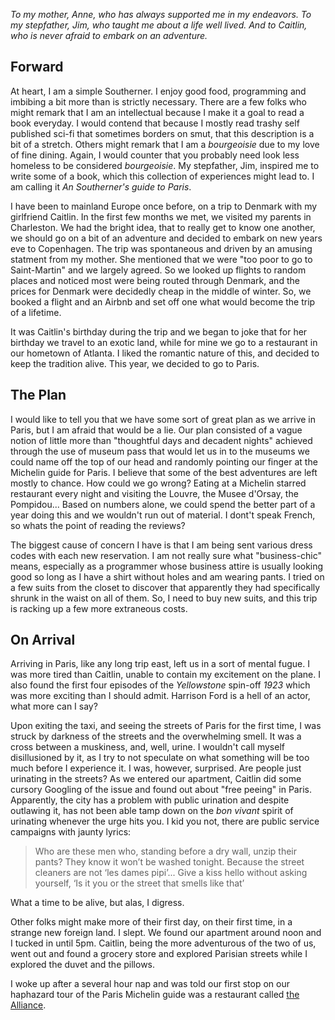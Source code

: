 _To my mother, Anne, who has always supported me in my endeavors. To my stepfather, Jim, who taught me about a life well 
lived. And to Caitlin, who is never afraid to embark on an adventure._

Forward
---------------

At heart, I am a simple Southerner. I enjoy good food, programming and imbibing a bit more than is strictly necessary. There
are a few folks who might remark that I am an intellectual because I make it a goal to read a book everyday. I would contend
that because I mostly read trashy self published sci-fi that sometimes borders on smut, that this description is a bit of a stretch. 
Others might remark that I am a _bourgeoisie_ due to my love of fine dining. Again, I would counter that you probably need
look less homeless to be considered _bourgeoisie_. My stepfather, Jim, inspired me to write some of a book, which this collection
of experiences might lead to. I am calling it _An Southerner's guide to Paris_.

I have been to mainland Europe once before, on a trip to Denmark with my girlfriend Caitlin. In the first few months we met,
we visited my parents in Charleston. We had the bright idea, that to really get to know one another, we should go on a bit
of an adventure and decided to embark on new years eve to Copenhagen. The trip was spontaneous and driven by an amusing statment
from my mother. She mentioned that we were "too poor to go to Saint-Martin" and we largely agreed. So we looked up flights 
to random places and noticed most were being routed through Denmark, and the prices for Denmark were decidedly cheap in the
middle of winter. So, we booked a flight and an Airbnb and set off one what would become the trip of a lifetime. 

It was Caitlin's birthday during the trip and we began to joke that for her birthday we travel to an exotic land, while for
mine we go to a restaurant in our hometown of Atlanta. I liked the romantic nature of this, and decided to keep the tradition 
alive. This year, we decided to go to Paris.

The Plan
---------------
I would like to tell you that we have some sort of great plan as we arrive in Paris, but I am afraid that would be a lie. 
Our plan consisted of a vague notion of little more than "thoughtful days and decadent nights" achieved through the use
of museum pass that would let us in to the museums we could name off the top of our head and randomly pointing our finger 
at the Michelin guide for Paris. I believe that some of the best adventures are left mostly to chance. How could we go 
wrong? Eating at a Michelin starred restaurant every night and visiting the Louvre, the Musee d'Orsay, the Pompidou... 
Based on numbers alone, we could spend the better part of a year doing this and we wouldn't run out of material. I dont't
speak French, so whats the point of reading the reviews?

The biggest cause of concern I have is that I am being sent various dress codes with each new reservation. I am not really
sure what "business-chic" means, especially as a programmer whose business attire is usually looking good so long as I have
a shirt without holes and am wearing pants. I tried on a few suits from the closet to discover that apparently they had
specifically shrunk in the waist on all of them. So, I need to buy new suits, and this trip is racking up a few more extraneous
costs.

On Arrival
---------------
Arriving in Paris, like any long trip east, left us in a sort of mental fugue. I was more tired than Caitlin, unable to 
contain my excitement on the plane. I also found the first four episodes of the _Yellowstone_ spin-off _1923_ which was
more exciting than I should admit. Harrison Ford is a hell of an actor, what more can I say? 

Upon exiting the taxi, and seeing the streets of Paris for the first time, I was struck by darkness of the streets and the
overwhelming smell. It was a cross between a muskiness, and, well, urine. I wouldn't call myself disillusioned by it, as 
I try to not speculate on what something will be too much before I experience it. I was, however, surprised. Are people 
just urinating in the streets? As we entered our apartment, Caitlin did some cursory Googling of the issue and found out about
"free peeing" in Paris. Apparently, the city has a problem with public urination and despite outlawing it, has not been able 
tamp down on the _bon vivant_ spirit of urinating whenever the urge hits you. I kid you not, there are public service campaigns
with jaunty lyrics:

> Who are these men who, standing before a dry wall, unzip their pants? They know it won’t be washed tonight. Because the 
> street cleaners are not ‘les dames pipi’... Give a kiss hello without asking yourself, ‘Is it you or the street that smells like that’

What a time to be alive, but alas, I digress.

Other folks might make more of their first day, on their first time, in a strange new foreign land. I slept. We found our 
apartment around noon and I tucked in until 5pm. Caitlin, being the more adventurous of the two of us, went out and found 
a grocery store and explored Parisian streets while I explored the duvet and the pillows.

I woke up after a several hour nap and was told our first stop on our haphazard tour of the Paris Michelin guide was a
restaurant called [the Alliance](https://www.restaurant-alliance.fr/en/).  